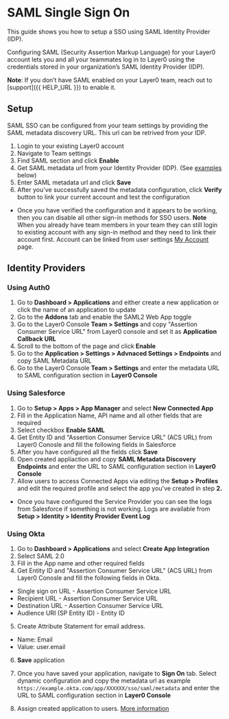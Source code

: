 # SAML Single Sign On

This guide shows you how to setup a SSO using SAML Identity Provider (IDP).

Configuring SAML (Security Assertion Markup Language) for your Layer0 account lets you and all your teammates log in to Layer0 using the credentials stored in your organization’s SAML Identity Provider (IDP).

**Note**: If you don’t have SAML enabled on your Layer0 team, reach out to [support]({{ HELP_URL }}) to enable it.

## Setup

SAML SSO can be configured from your team settings by providing the SAML metadata discovery URL. This url can be retrived from your IDP.

1. Login to your existing Layer0 account
2. Navigate to Team settings
3. Find SAML section and click **Enable**
4. Get SAML metadata url from your Identity Provider (IDP). (See [examples](/guides/saml#section_identity_provider_integration_examples) below)
5. Enter SAML metadata url and click **Save**
6. After you've successfully saved the metadata configuration, click **Verify** button to link your current account and test the configuration

- Once you have verified the configuration and it appears to be working, then you can disable all other sign-in methods for SSO users.
  **Note** When you already have team members in your team they can still login to existing account with any sign-in method and they need to link their account first. Account can be linked from user settings [My Account](https://app.layer0.co/account) page.

## Identity Providers

### Using Auth0

1. Go to **Dashboard > Applications** and either create a new application or click the name of an application to update
2. Go to the **Addons** tab and enable the SAML2 Web App toggle
3. Go to the Layer0 Console **Team > Settings** and copy "Assertion Consumer Service URL" from Layer0 console and set it as **Application Callback URL**
4. Scroll to the bottom of the page and click **Enable**
5. Go to the **Application > Settings > Advnaced Settings > Endpoints** and copy SAML Metadata URL
6. Go to the Layer0 Console **Team > Settings** and enter the metadata URL to SAML configuration section in **Layer0 Console**

### Using Salesforce

1. Go to **Setup > Apps > App Manager** and select **New Connected App**
2. Fill in the Application Name, API name and all other fields that are required
3. Select checkbox **Enable SAML**
4. Get Entity ID and "Assertion Consumer Service URL" (ACS URL) from Layer0 Conosle and fill the following fields in Salesforce
5. After you have configured all the fields click **Save**
6. Open created appliaction and copy **SAML Metadata Discovery Endpoints** and enter the URL to SAML configuration section in **Layer0 Console**
7. Allow users to access Connected Apps via editing the **Setup > Profiles** and edit the required profile and select the app you've created in step **2.**

- Once you have configured the Service Provider you can see the logs from Salesforce if something is not working. Logs are available from **Setup > Identity > Identity Provider Event Log**

### Using Okta

1. Go to **Dashboard > Applications** and select **Create App Integration**
2. Select SAML 2.0
3. Fill in the App name and other required fields
4. Get Entity ID and "Assertion Consumer Service URL" (ACS URL) from Layer0 Conosle and fill the following fields in Okta.

- Single sign on URL - Assertion Consumer Service URL
- Recipient URL - Assertion Consumer Service URL
- Destination URL - Assertion Consumer Service URL
- Audience URI (SP Entity ID) - Entity ID

5. Create Attribute Statement for email address.

- Name: Email
- Value: user.email

6. **Save** application

7. Once you have saved your application, navigate to **Sign On** tab. Select dynamic configuration and copy the metadata url as example `https://example.okta.com/app/XXXXXX/sso/saml/metadata` and enter the URL to SAML configuration section in **Layer0 Console**

8. Assign created application to users. [More information](https://help.okta.com/en/prod/Content/Topics/users-groups-profiles/usgp-assign-apps.htm)
